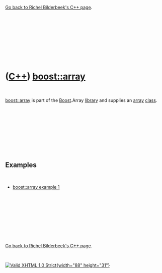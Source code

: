 

[Go back to Richel Bilderbeek's C++ page](Cpp.htm).

 

 

 

 

 

([C++](Cpp.htm)) [boost::array](CppBoostArray.htm)
==================================================

 

[boost::array](CppBoostArry.htm) is part of the
[Boost](CppBoost.htm).Array [library](CppLibrary.htm) and supplies an
[array](CppArray.htm) [class](CppClass.htm).

 

 

 

 

 

Examples
--------

 

-   [boost::array example 1](CppBoostArrayExample1.htm)

 

 

 

 

 

[Go back to Richel Bilderbeek's C++ page](Cpp.htm).



 

[![Valid XHTML 1.0 Strict](valid-xhtml10.png){width="88"
height="31"}](http://validator.w3.org/check?uri=referer)
